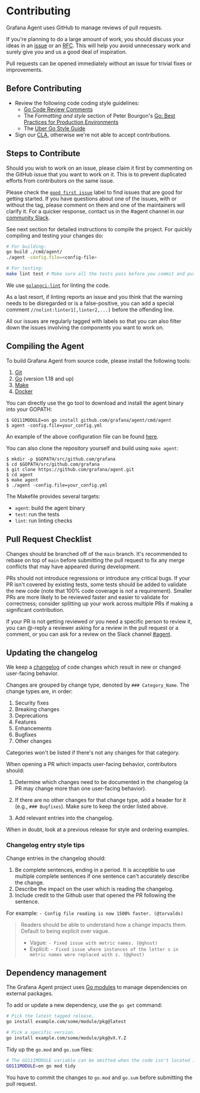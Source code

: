 # Contributing

Grafana Agent uses GitHub to manage reviews of pull requests.

If you're planning to do a large amount of work, you should discuss your ideas
in an [issue][new-issue] or an [RFC][]. This will help you avoid unnecessary
work and surely give you and us a good deal of inspiration.

Pull requests can be opened immediately without an issue for trivial fixes or
improvements.

## Before Contributing

* Review the following code coding style guidelines:
  * [Go Code Review Comments][code-review-comments]
  * The _Formatting and style_ section of Peter Bourgon's [Go: Best Practices for Production Environments][best-practices]
  * The [Uber Go Style Guide][uber-style-guide]
* Sign our [CLA][], otherwise we're not able to accept contributions.

## Steps to Contribute

Should you wish to work on an issue, please claim it first by commenting on the
GitHub issue that you want to work on it. This is to prevent duplicated efforts
from contributors on the same issue.

Please check the [`good first issue`][good-first-issue] label to find issues
that are good for getting started. If you have questions about one of the
issues, with or without the tag, please comment on them and one of the
maintainers will clarify it. For a quicker response, contact us in the #agent
channel in our [community Slack][community-slack].

See next section for detailed instructions to compile the project. For quickly
compiling and testing your changes do:

```bash
# For building:
go build ./cmd/agent/
./agent -config.file=<config-file>

# For testing:
make lint test # Make sure all the tests pass before you commit and push :)
```

We use [`golangci-lint`](https://github.com/golangci/golangci-lint) for linting
the code.

As a last resort, if linting reports an issue and you think that the warning
needs to be disregarded or is a false-positive, you can add a special comment
`//nolint:linter1[,linter2,...]` before the offending line.

All our issues are regularly tagged with labels so that you can also filter
down the issues involving the components you want to work on.

## Compiling the Agent

To build Grafana Agent from source code, please install the following tools:

1. [Git](https://git-scm.com/)
2. [Go](https://golang.org/) (version 1.18 and up)
3. [Make](https://www.gnu.org/software/make/)
4. [Docker](https://www.docker.com/)

You can directly use the go tool to download and install the agent binary into your GOPATH:

    $ GO111MODULE=on go install github.com/grafana/agent/cmd/agent
    $ agent -config.file=your_config.yml

An example of the above configuration file can be found [here][example-config].

You can also clone the repository yourself and build using `make agent`:

    $ mkdir -p $GOPATH/src/github.com/grafana
    $ cd $GOPATH/src/github.com/grafana
    $ git clone https://github.com/grafana/agent.git
    $ cd agent
    $ make agent
    $ ./agent -config.file=your_config.yml

The Makefile provides several targets:

* `agent`: build the agent binary
* `test`: run the tests
* `lint`: run linting checks

## Pull Request Checklist

Changes should be branched off of the `main` branch. It's recommended to rebase
on top of `main` before submitting the pull request to fix any merge conflicts
that may have appeared during development.

PRs should not introduce regressions or introduce any critical bugs. If your PR
isn't covered by existing tests, some tests should be added to validate the new
code (note that 100% code coverage is _not_ a requirement). Smaller PRs are
more likely to be reviewed faster and easier to validate for correctness;
consider splitting up your work across multiple PRs if making a significant
contribution.

If your PR is not getting reviewed or you need a specific person to review it,
you can @-reply a reviewer asking for a review in the pull request or a
comment, or you can ask for a review on the Slack channel
[#agent](https://slack.grafana.com).

## Updating the changelog

We keep a [changelog](../../CHANGELOG.md) of code changes which result in new
or changed user-facing behavior.

Changes are grouped by change type, denoted by `### Category_Name`. The change
types are, in order:

1. Security fixes
2. Breaking changes
3. Deprecations
4. Features
5. Enhancements
6. Bugfixes
7. Other changes

Categories won't be listed if there's not any changes for that category.

When opening a PR which impacts user-facing behavior, contributors should:

1. Determine which changes need to be documented in the changelog (a PR may
   change more than one user-facing behavior).

2. If there are no other changes for that change type, add a header for it
   (e.g., `### Bugfixes`). Make sure to keep the order listed above.

3. Add relevant entries into the changelog.

When in doubt, look at a previous release for style and ordering examples.

### Changelog entry style tips

Change entries in the changelog should:

1. Be complete sentences, ending in a period. It is acceptible to use multiple
   complete sentences if one sentence can't accurately describe the change.
2. Describe the impact on the user which is reading the changelog.
3. Include credit to the Github user that opened the PR following the sentence.

For example:
`- Config file reading is now 1500% faster. (@torvalds)`

> Readers should be able to understand how a change impacts them. Default to
> being explicit over vague.
>
> * Vague: `- Fixed issue with metric names. (@ghost)`
> * Explicit: `- Fixed issue where instances of the letter s in metric names were replaced with z. (@ghost)`

## Dependency management

The Grafana Agent project uses [Go modules][go-modules] to manage dependencies
on external packages.

To add or update a new dependency, use the `go get` command:

```bash
# Pick the latest tagged release.
go install example.com/some/module/pkg@latest

# Pick a specific version.
go install example.com/some/module/pkg@vX.Y.Z
```

Tidy up the `go.mod` and `go.sum` files:

```bash
# The GO111MODULE variable can be omitted when the code isn't located in GOPATH.
GO111MODULE=on go mod tidy
```

You have to commit the changes to `go.mod` and `go.sum` before submitting the
pull request.

[new-issue]: https://github.com/grafana/agent/issues/new
[RFC]: ../rfcs/0001-designing-in-the-open.md
[code-review-comments]: https://code.google.com/p/go-wiki/wiki/CodeReviewComments
[best-practices]: https://peter.bourgon.org/go-in-production/#formatting-and-style
[uber-style-guide]: https://github.com/uber-go/guide/blob/master/style.md
[CLA]: https://cla-assistant.io/grafana/agent
[good-first-issue]: https://github.com/grafana/agent/issues?q=is%3Aopen+is%3Aissue+label%3A%22good+first+issue%22
[community-slack]: https://slack.grafana.com/
[example-config]: ../../cmd/agent/agent-local-config.yaml
[go-modules]: https://golang.org/cmd/go/#hdr-Modules__module_versions__and_more

